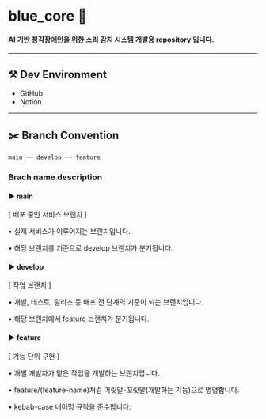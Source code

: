 # blue_core 🌊
#### AI 기반 청각장애인을 위한 소리 감지 시스템 개발용 repository 입니다.

 ---
 
## ⚒️ Dev Environment
- GitHub
- Notion

---

## ✂️ Branch Convention

```
main ── develop ── feature
```
### Brach name	description

#### ▶️ main	

[ 배포 중인 서비스 브랜치 ]

• 실제 서비스가 이루어지는 브랜치입니다.	

• 해당 브랜치를 기준으로 develop 브랜치가 분기됩니다.	

#### ▶️ develop	

[ 작업 브랜치 ]

• 개발, 테스트, 릴리즈 등 배포 전 단계의 기준이 되는 브랜치입니다.	

• 해당 브랜치에서 feature 브랜치가 분기됩니다.	

#### ▶️ feature	

[ 기능 단위 구현 ]

• 개별 개발자가 맡은 작업을 개발하는 브랜치입니다.	

• feature/(feature-name)처럼 머릿말-꼬릿말(개발하는 기능)으로 명명합니다.	

• kebab-case 네이밍 규칙을 준수합니다.	
